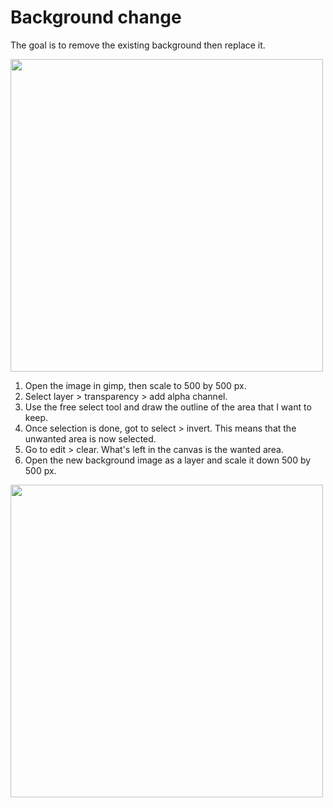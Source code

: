 # Background change

The goal is to remove the existing background then replace it.

<img src="/EP1000/images/profilepic.png" style="width:500px;height:500px;"><br>

1. Open the image in gimp, then scale to 500 by 500 px.
2. Select layer > transparency > add alpha channel.
3. Use the free select tool and draw the outline of the area that I want to keep.
4. Once selection is done, got to select > invert. This means that the unwanted area is now selected.
5. Go to edit > clear. What's left in the canvas is the wanted area.
6. Open the new background image as a layer and scale it down 500 by 500 px.

<img src="/EP1000/images/legendary.png" style="width:500px;height:500px;"><br>
